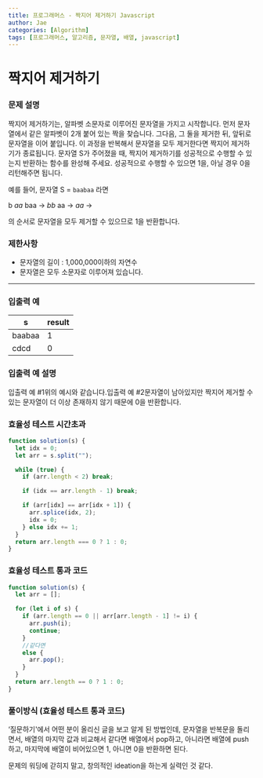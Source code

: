 ```yaml
---
title: 프로그래머스 - 짝지어 제거하기 Javascript
author: Jae
categories: [Algorithm]
tags: [프로그래머스, 알고리즘, 문자열, 배열, javascript]
---
```


# 짝지어 제거하기

### **문제 설명**

짝지어 제거하기는, 알파벳 소문자로 이루어진 문자열을 가지고 시작합니다. 먼저 문자열에서 같은 알파벳이 2개 붙어 있는 짝을 찾습니다. 그다음, 그 둘을 제거한 뒤, 앞뒤로 문자열을 이어 붙입니다. 이 과정을 반복해서 문자열을 모두 제거한다면 짝지어 제거하기가 종료됩니다. 문자열 S가 주어졌을 때, 짝지어 제거하기를 성공적으로 수행할 수 있는지 반환하는 함수를 완성해 주세요. 성공적으로 수행할 수 있으면 1을, 아닐 경우 0을 리턴해주면 됩니다.

예를 들어, 문자열 S = `baabaa` 라면

b *aa* baa → *bb* aa → *aa* →

의 순서로 문자열을 모두 제거할 수 있으므로 1을 반환합니다.

### 제한사항

- 문자열의 길이 : 1,000,000이하의 자연수
- 문자열은 모두 소문자로 이루어져 있습니다.

---

### 입출력 예

| s      | result |
| ------ | ------ |
| baabaa | 1      |
| cdcd   | 0      |

### 입출력 예 설명

입출력 예 #1위의 예시와 같습니다.입출력 예 #2문자열이 남아있지만 짝지어 제거할 수 있는 문자열이 더 이상 존재하지 않기 때문에 0을 반환합니다.

### 효율성 테스트 시간초과

```javascript
function solution(s) {
  let idx = 0;
  let arr = s.split("");

  while (true) {
    if (arr.length < 2) break;

    if (idx == arr.length - 1) break;

    if (arr[idx] == arr[idx + 1]) {
      arr.splice(idx, 2);
      idx = 0;
    } else idx += 1;
  }
  return arr.length === 0 ? 1 : 0;
}
```

### 효율성 테스트 통과 코드

```javascript
function solution(s) {
  let arr = [];

  for (let i of s) {
    if (arr.length == 0 || arr[arr.length - 1] != i) {
      arr.push(i);
      continue;
    }
    //같다면
    else {
      arr.pop();
    }
  }
  return arr.length == 0 ? 1 : 0;
}
```

### 풀이방식 (효율성 테스트 통과 코드)

‘질문하기'에서 어떤 분이 올리신 글을 보고 알게 된 방법인데, 문자열을 반복문을 돌리면서, 배열의 마지막 값과 비교해서 같다면 배열에서 pop하고, 아니라면 배열에 push하고, 마지막에 배열이 비어있으면 1, 아니면 0을 반환하면 된다.

문제의 워딩에 갇히지 말고, 창의적인 ideation을 하는게 실력인 것 같다.
